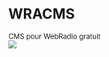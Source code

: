 WRACMS
======

CMS pour WebRadio gratuit<br>
<img src="https://travis-ci.org/gigalouismdr/WRACMS.svg?branch=master"><br>
